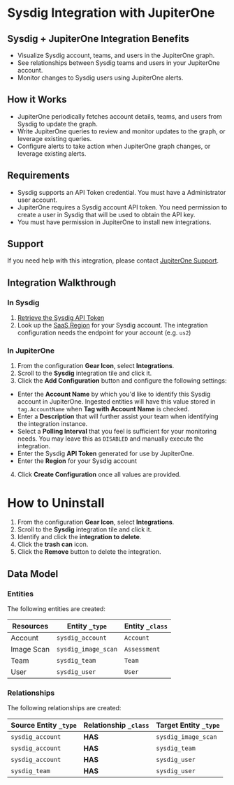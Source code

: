 # Sysdig Integration with JupiterOne

## Sysdig + JupiterOne Integration Benefits

- Visualize Sysdig account, teams, and users in the JupiterOne graph.
- See relationships between Sysdig teams and users in your JupiterOne account.
- Monitor changes to Sysdig users using JupiterOne alerts.

## How it Works

- JupiterOne periodically fetches account details, teams, and users from Sysdig
  to update the graph.
- Write JupiterOne queries to review and monitor updates to the graph, or
  leverage existing queries.
- Configure alerts to take action when JupiterOne graph changes, or leverage
  existing alerts.

## Requirements

- Sysdig supports an API Token credential. You must have a Administrator user
  account.
- JupiterOne requires a Sysdig account API token. You need permission to create
  a user in Sysdig that will be used to obtain the API key.
- You must have permission in JupiterOne to install new integrations.

## Support

If you need help with this integration, please contact
[JupiterOne Support](https://support.jupiterone.io).

## Integration Walkthrough

### In Sysdig

1. [Retrieve the Sysdig API Token](https://docs.sysdig.com/en/docs/administration/administration-settings/user-profile-and-password/retrieve-the-sysdig-api-token/)
2. Look up the
   [SaaS Region](https://docs.sysdig.com/en/docs/administration/saas-regions-and-ip-ranges/)
   for your Sysdig account. The integration configuration needs the endpoint for
   your account (e.g. `us2`)

### In JupiterOne

1. From the configuration **Gear Icon**, select **Integrations**.
2. Scroll to the **Sysdig** integration tile and click it.
3. Click the **Add Configuration** button and configure the following settings:

- Enter the **Account Name** by which you'd like to identify this Sysdig account
  in JupiterOne. Ingested entities will have this value stored in
  `tag.AccountName` when **Tag with Account Name** is checked.
- Enter a **Description** that will further assist your team when identifying
  the integration instance.
- Select a **Polling Interval** that you feel is sufficient for your monitoring
  needs. You may leave this as `DISABLED` and manually execute the integration.
- Enter the Sysdig **API Token** generated for use by JupiterOne.
- Enter the **Region** for your Sysdig account

4. Click **Create Configuration** once all values are provided.

# How to Uninstall

1. From the configuration **Gear Icon**, select **Integrations**.
2. Scroll to the **Sysdig** integration tile and click it.
3. Identify and click the **integration to delete**.
4. Click the **trash can** icon.
5. Click the **Remove** button to delete the integration.

<!-- {J1_DOCUMENTATION_MARKER_START} -->
<!--
********************************************************************************
NOTE: ALL OF THE FOLLOWING DOCUMENTATION IS GENERATED USING THE
"j1-integration document" COMMAND. DO NOT EDIT BY HAND! PLEASE SEE THE DEVELOPER
DOCUMENTATION FOR USAGE INFORMATION:

https://github.com/JupiterOne/sdk/blob/main/docs/integrations/development.md
********************************************************************************
-->

## Data Model

### Entities

The following entities are created:

| Resources  | Entity `_type`      | Entity `_class` |
| ---------- | ------------------- | --------------- |
| Account    | `sysdig_account`    | `Account`       |
| Image Scan | `sysdig_image_scan` | `Assessment`    |
| Team       | `sysdig_team`       | `Team`          |
| User       | `sysdig_user`       | `User`          |

### Relationships

The following relationships are created:

| Source Entity `_type` | Relationship `_class` | Target Entity `_type` |
| --------------------- | --------------------- | --------------------- |
| `sysdig_account`      | **HAS**               | `sysdig_image_scan`   |
| `sysdig_account`      | **HAS**               | `sysdig_team`         |
| `sysdig_account`      | **HAS**               | `sysdig_user`         |
| `sysdig_team`         | **HAS**               | `sysdig_user`         |

<!--
********************************************************************************
END OF GENERATED DOCUMENTATION AFTER BELOW MARKER
********************************************************************************
-->
<!-- {J1_DOCUMENTATION_MARKER_END} -->
